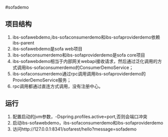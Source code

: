 #sofademo
## 项目结构
   1. ibs-sofawebdemo,ibs-sofaconsumerdemo和ibs-sofaproviderdemo依赖ibs-parent
   2. ibs-sofawebdemo是sofa web项目
   3. ibs-sofaconsumerdemo和ibs-sofaproviderdemo是sofa core项目
   4. ibs-sofawebdemo相当于内部网关webapi接收请求，然后通过泛化调用的方式调用ibs-sofaconsumerdemo的ConsumerDemoService；
   5. ibs-sofaconsumerdemo通过rpc调用调用ibs-sofaproviderdemo的ProviderDemoService服务；
   6. rpc调用都通过直连方式调用，没有注册中心。
## 运行
   1. 配置启动的jvm参数，-Dspring.profiles.active=port,否则会端口冲突 
   2. 启动ibs-sofawebdemo，ibs-sofaconsumerdemo和ibs-sofaproviderdemo
   3. 访问http://127.0.0.1:8341/sofarest/hello?message=sofademo
